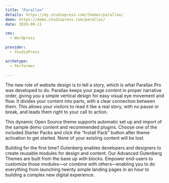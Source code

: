 ```yaml
---
title: "Parallax"
details: https://my.studiopress.com/themes/parallax/
demo: https://demo.studiopress.com/parallax/
date: 2019-09-11

cms: 
  - Wordpress

provider: 
  - StudioPress

archetype:
  - Performer
  
---
```


The new role of website design is to tell a story, which is what Parallax Pro was developed to do. Parallax keeps your page content in proper narrative order, giving you a simple vertical design for easy visual eye movement and flow. It divides your content into parts, with a clear connection between them. This allows your visitors to read it like a real story, with no pause or break, and leads them right to your call to action.

This dynamic Open Source theme supports automatic set up and import of the sample demo content and recommended plugins. Choose one of the included Starter Packs and click the “Install Pack” button after theme activation to get started. None of your existing content will be lost.

Building for the first time? Gutenberg enables developers and designers to create reusable modules for design and content. Our Advanced Gutenberg Themes are built from the base up with blocks. Empower end-users to customize those modules—or combine with others—enabling you to do everything from launching twenty simple landing pages in an hour to building a complex new digital experience.
